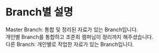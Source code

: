 # Branch별 설명
Master Branch: 통합 및 정리된 자료가 있는 Branch입니다.<br /> 
개인별 Branch를 통합하고 조준희 캠퍼님이 정리까지 해주셨습니다. <br />
다른 Branch: 개인별로 작업한 자료가 있는 Branch입니다. 
